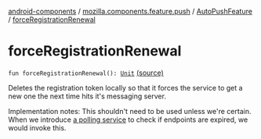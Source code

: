 [android-components](../../index.md) / [mozilla.components.feature.push](../index.md) / [AutoPushFeature](index.md) / [forceRegistrationRenewal](./force-registration-renewal.md)

# forceRegistrationRenewal

`fun forceRegistrationRenewal(): `[`Unit`](https://kotlinlang.org/api/latest/jvm/stdlib/kotlin/-unit/index.html) [(source)](https://github.com/mozilla-mobile/android-components/blob/master/components/feature/push/src/main/java/mozilla/components/feature/push/AutoPushFeature.kt#L248)

Deletes the registration token locally so that it forces the service to get a new one the
next time hits it's messaging server.

Implementation notes: This shouldn't need to be used unless we're certain. When we introduce
[a polling service](https://github.com/mozilla-mobile/android-components/issues/3173) to check if endpoints are expired, we would invoke this.

